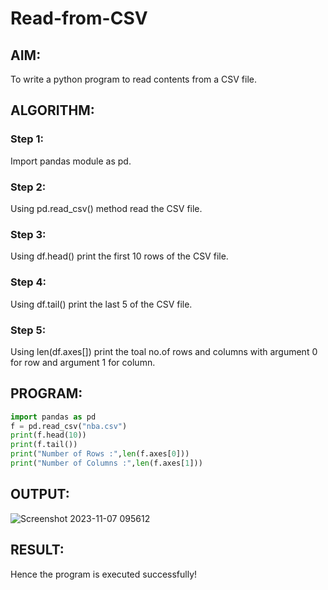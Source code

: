 # Read-from-CSV

## AIM:
To write a python program to read contents from a CSV file.


## ALGORITHM:
### Step 1:
Import pandas module as pd.
### Step 2:
Using pd.read_csv() method read the CSV file.
### Step 3:
Using df.head() print the first 10 rows of the CSV file.
### Step 4:
Using df.tail() print the last 5 of the CSV file.
### Step 5:
Using len(df.axes[]) print the toal no.of rows and columns with argument 0 for row and argument 1 for column.

## PROGRAM:
```python
import pandas as pd
f = pd.read_csv("nba.csv")
print(f.head(10))
print(f.tail())
print("Number of Rows :",len(f.axes[0]))
print("Number of Columns :",len(f.axes[1]))
```
## OUTPUT:
![Screenshot 2023-11-07 095612](https://github.com/S-ARVIND01/Read-from-CSV/assets/118707337/093bbfbf-07aa-4f7d-a4d8-4451557b43d9)

## RESULT:
Hence the program is executed successfully!
